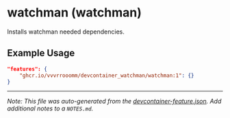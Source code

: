 
# watchman (watchman)

Installs watchman needed dependencies.

## Example Usage

```json
"features": {
    "ghcr.io/vvvrrooomm/devcontainer_watchman/watchman:1": {}
}
```





---

_Note: This file was auto-generated from the [devcontainer-feature.json](https://github.com/vvvrrooomm/devcontainer_watchman/blob/main/src/watchman/devcontainer-feature.json).  Add additional notes to a `NOTES.md`._

